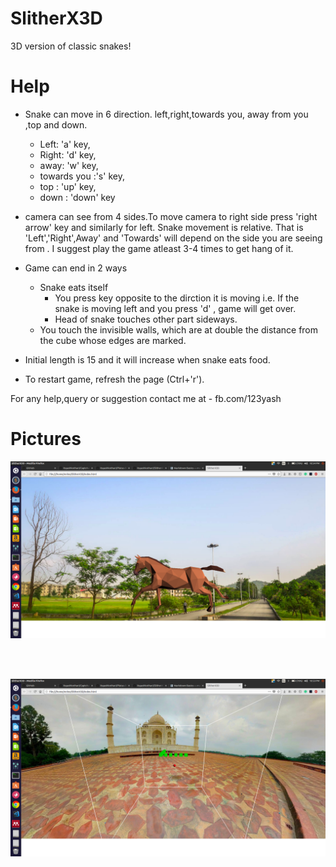 

# SlitherX3D
3D version of classic snakes!



# Help

+ Snake can move in 6 direction. left,right,towards you, away from you ,top and down.

	+ Left: 'a' key,
	+ Right: 'd' key,
	+ away: 'w' key,
	+ towards you :'s' key,
	+ top : 'up' key,
	+ down : 'down' key
+ camera can see from 4 sides.To move camera to right side press 'right arrow' key and similarly for left.
Snake movement is relative. That is 'Left','Right',Away' and 'Towards' will depend on the side you are seeing from .
I suggest play the game atleast 3-4 times to get hang of it.
+ Game can end in 2 ways
    + Snake eats itself
        + You press key opposite to the dirction it is moving i.e. If the snake is moving left and you press 'd' , game will get over.
        + Head of snake touches other part sideways.
    + You touch the invisible walls, which are at double the distance from the cube whose edges are marked.
+ Initial length is 15 and it will increase when snake eats food.
+ To restart game, refresh the page (Ctrl+'r').


For any help,query or suggestion contact me at - fb.com/123yash 


# Pictures
![Game Begin](https://github.com/itsyashkothari/SlitherX3D/blob/master/img/gamestart.png)

<br>
<br>


![Game](https://github.com/itsyashkothari/SlitherX3D/blob/master/img/Game.png)


